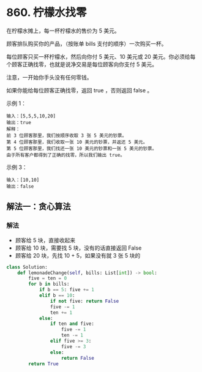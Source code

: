 # 860. 柠檬水找零
在柠檬水摊上，每一杯柠檬水的售价为 5 美元。

顾客排队购买你的产品，（按账单 bills 支付的顺序）一次购买一杯。

每位顾客只买一杯柠檬水，然后向你付 5 美元、10 美元或 20 美元。你必须给每个顾客正确找零，也就是说净交易是每位顾客向你支付 5 美元。

注意，一开始你手头没有任何零钱。

如果你能给每位顾客正确找零，返回 true ，否则返回 false 。

示例 1：
```
输入：[5,5,5,10,20]
输出：true
解释：
前 3 位顾客那里，我们按顺序收取 3 张 5 美元的钞票。
第 4 位顾客那里，我们收取一张 10 美元的钞票，并返还 5 美元。
第 5 位顾客那里，我们找还一张 10 美元的钞票和一张 5 美元的钞票。
由于所有客户都得到了正确的找零，所以我们输出 true。
```

示例 3：
```
输入：[10,10]
输出：false
```

## 解法一：贪心算法
### 解法
- 顾客给 5 块，直接收起来
- 顾客给 10 块，需要找 5 块，没有的话直接返回 False
- 顾客给 20 块，先找 10 + 5，如果没有就 3 张 5 块的

```python
class Solution:
    def lemonadeChange(self, bills: List[int]) -> bool:
        five = ten = 0
        for b in bills:
            if b == 5: five += 1
            elif b == 10:
                if not five: return False
                five -= 1
                ten += 1
            else:
                if ten and five:
                    five -= 1
                    ten -= 1
                elif five >= 3:
                    five -= 3
                else:
                    return False
        return True
```